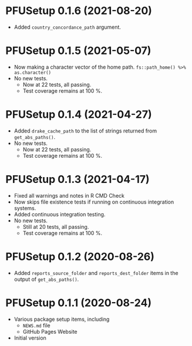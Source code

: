 # PFUSetup 0.1.6 (2021-08-20)

* Added `country_concordance_path` argument.


# PFUSetup 0.1.5 (2021-05-07)

* Now making a character vector of the home path.
  `fs::path_home() %>% as.character()`
* No new tests.
    * Now at 22 tests, all passing.
    * Test coverage remains at 100 %.


# PFUSetup 0.1.4 (2021-04-27)

* Added `drake_cache_path` to the list of strings returned 
  from `get_abs_paths()`.
* No new tests.
    * Now at 22 tests, all passing.
    * Test coverage remains at 100 %.


# PFUSetup 0.1.3 (2021-04-17)

* Fixed all warnings and notes in R CMD Check
* Now skips file existence tests if running on continuous integration systems.
* Added continuous integration testing.
* No new tests.
    * Still at 20 tests, all passing.
    * Test coverage remains at 100 %.


# PFUSetup 0.1.2 (2020-08-26)

* Added `reports_source_folder` and `reports_dest_folder` items
  in the output of `get_abs_paths()`.


# PFUSetup 0.1.1 (2020-08-24)

* Various package setup items, including
    * `NEWS.md` file
    * GitHub Pages Website
* Initial version
